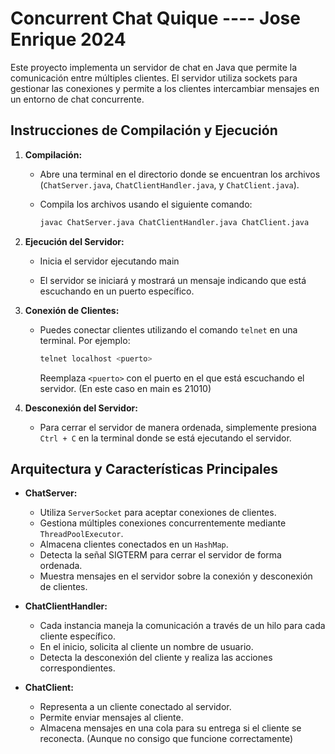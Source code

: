 # Concurrent Chat Quique ---- Jose Enrique 2024

Este proyecto implementa un servidor de chat en Java que permite la comunicación entre múltiples clientes. El servidor utiliza sockets para gestionar las conexiones y permite a los clientes intercambiar mensajes en un entorno de chat concurrente.

## Instrucciones de Compilación y Ejecución

1. **Compilación:**
   - Abre una terminal en el directorio donde se encuentran los archivos (`ChatServer.java`, `ChatClientHandler.java`, y `ChatClient.java`).
   - Compila los archivos usando el siguiente comando:

     ```bash
     javac ChatServer.java ChatClientHandler.java ChatClient.java
     ```

2. **Ejecución del Servidor:**
   - Inicia el servidor ejecutando main

   - El servidor se iniciará y mostrará un mensaje indicando que está escuchando en un puerto específico.

3. **Conexión de Clientes:**
   - Puedes conectar clientes utilizando el comando `telnet` en una terminal. Por ejemplo:

     ```bash
     telnet localhost <puerto>
     ```

     Reemplaza `<puerto>` con el puerto en el que está escuchando el servidor. (En este caso en main es 21010)

4. **Desconexión del Servidor:**
   - Para cerrar el servidor de manera ordenada, simplemente presiona `Ctrl + C` en la terminal donde se está ejecutando el servidor.

## Arquitectura y Características Principales

- **ChatServer:**
  - Utiliza `ServerSocket` para aceptar conexiones de clientes.
  - Gestiona múltiples conexiones concurrentemente mediante `ThreadPoolExecutor`.
  - Almacena clientes conectados en un `HashMap`.
  - Detecta la señal SIGTERM para cerrar el servidor de forma ordenada.
  - Muestra mensajes en el servidor sobre la conexión y desconexión de clientes.

- **ChatClientHandler:**
  - Cada instancia maneja la comunicación a través de un hilo para cada cliente específico.
  - En el inicio, solicita al cliente un nombre de usuario.
  - Detecta la desconexión del cliente y realiza las acciones correspondientes.

- **ChatClient:**
  - Representa a un cliente conectado al servidor.
  - Permite enviar mensajes al cliente.
  - Almacena mensajes en una cola para su entrega si el cliente se reconecta. (Aunque no consigo que funcione correctamente)
